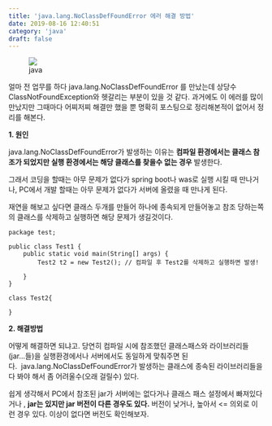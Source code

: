 ```yaml
---
title: 'java.lang.NoClassDefFoundError 에러 해결 방법'
date: 2019-08-16 12:40:51
category: 'java'
draft: false
---
```


<figure class="imageblock alignCenter"><span data-url="https://blog.kakaocdn.net/dn/b99FZl/btqxvL4HPMn/bE4SBflzehwKPaz2N6TZFk/img.png" data-lightbox="lightbox" data-alt="java"><img src="https://blog.kakaocdn.net/dn/b99FZl/btqxvL4HPMn/bE4SBflzehwKPaz2N6TZFk/img.png" srcset="https://img1.daumcdn.net/thumb/R1280x0/?scode=mtistory2&amp;fname=https%3A%2F%2Fblog.kakaocdn.net%2Fdn%2Fb99FZl%2FbtqxvL4HPMn%2FbE4SBflzehwKPaz2N6TZFk%2Fimg.png"></span><figcaption>java</figcaption></figure>

얼마 전 업무를 하다 java.lang.NoClassDefFoundError 를 만났는데 상당수 ClassNotFoundException와 헷갈리는 부분이 있을 것 같다. 과거에도 이 에러를 많이 만났지만 그때마다 어찌저찌 해결만 했을 뿐 명확히 포스팅으로 정리해본적이 없어서 정리를 해본다. 

**1\. 원인** 

java.lang.NoClassDefFoundError가 발생하는 이유는 **컴파일 환경에서는 클래스 참조가 되었지만 실행 환경에서는 해당 클래스를 찾을수 없는 경우** 발생한다.

그래서 코딩을 할때는 아무 문제가 없다가 spring boot나 was로 실행 시킬 때 만나거나, PC에서 개발 할때는 아무 문제가 없다가 서버에 올렸을 때 만나게 된다. 

재연을 해보고 싶다면 클래스 두개를 만들어 하나에 종속되게 만들어놓고 참조 당하는쪽의 클래스를 삭제하고 실행하면 해당 문제가 생길것이다. 

    package test;
    
    public class Test1 {
    	public static void main(String[] args) {
    		Test2 t2 = new Test2(); // 컴파일 후 Test2를 삭제하고 실행하면 발생!
    		
    	}
    }
    
    class Test2{
    	
    }

**2\. 해결방법**

어떻게 해결하면 되냐고. 당연히 컴파일 시에 참조했던 클래스패스와 라이브러리들(jar...들)을 실행환경에서나 서버에서도 동일하게 맞춰주면 된다.  java.lang.NoClassDefFoundError가 발생하는 클래스에 종속된 라이브러리들을 다 봐야 해서 좀 어려울수(오래 걸릴수) 있다. 

쉽게 생각해서 PC에서 참조된 jar가 서버에는 없다거나 클래스 패스 설정에서 빠져있다거나 , **jar는 있지만 jar 버전이 다른 경우도 있다.** 버전이 낮거나, 높아서 <= 의외로 이런 경우 있다. 이상이 없다면 버전도 확인해보자.
